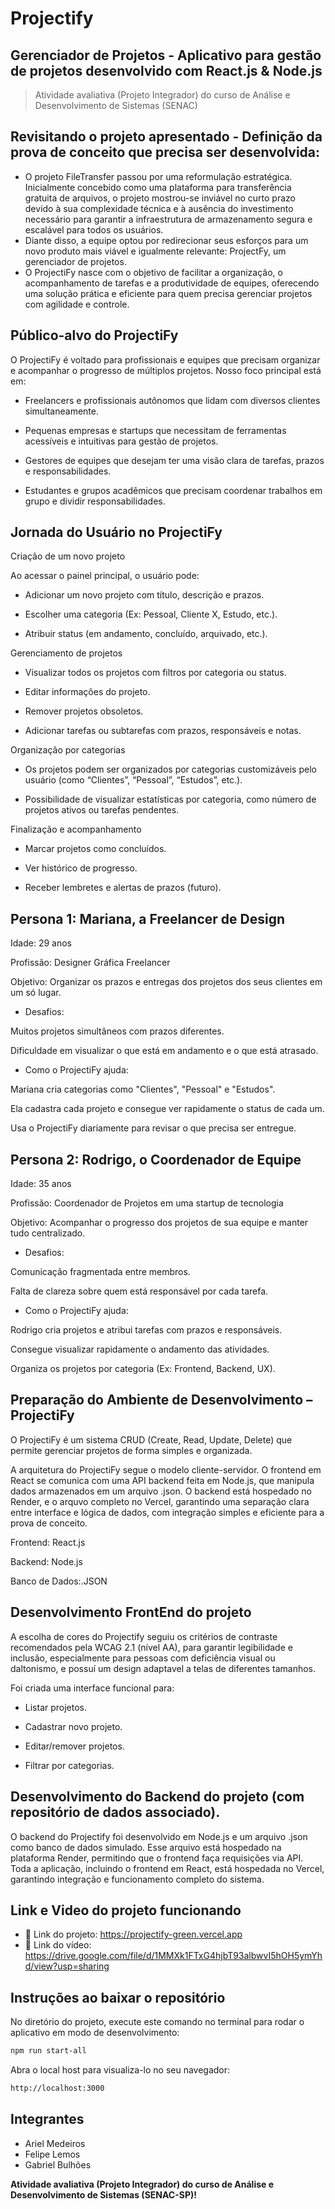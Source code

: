 # Projectify
## Gerenciador de Projetos - Aplicativo para gestão de projetos desenvolvido com React.js & Node.js

> Atividade avaliativa (Projeto Integrador) do curso de Análise e Desenvolvimento de Sistemas (SENAC)
## Revisitando o projeto apresentado - Definição da prova de conceito que precisa ser desenvolvida: 

- O projeto FileTransfer passou por uma reformulação estratégica. Inicialmente concebido como uma plataforma para transferência gratuita de arquivos, o projeto mostrou-se inviável no curto prazo devido à sua complexidade técnica e à ausência do investimento necessário para garantir a infraestrutura de armazenamento segura e escalável para todos os usuários. 
- Diante disso, a equipe optou por redirecionar seus esforços para um novo produto mais viável e igualmente relevante: ProjectFy, um gerenciador de projetos. 
- O ProjectiFy nasce com o objetivo de facilitar a organização, o acompanhamento de tarefas e a produtividade de equipes, oferecendo uma solução prática e eficiente para quem precisa gerenciar projetos com agilidade e controle. 

## Público-alvo do ProjectiFy

O ProjectiFy é voltado para profissionais e equipes que precisam organizar e acompanhar o progresso de múltiplos projetos. Nosso foco principal está em: 

- Freelancers e profissionais autônomos que lidam com diversos clientes simultaneamente. 

- Pequenas empresas e startups que necessitam de ferramentas acessíveis e intuitivas para gestão de projetos. 

- Gestores de equipes que desejam ter uma visão clara de tarefas, prazos e responsabilidades. 

- Estudantes e grupos acadêmicos que precisam coordenar trabalhos em grupo e dividir responsabilidades. 

##  Jornada do Usuário no ProjectiFy 

Criação de um novo projeto 
 
Ao acessar o painel principal, o usuário pode: 

- Adicionar um novo projeto com título, descrição e prazos. 

- Escolher uma categoria (Ex: Pessoal, Cliente X, Estudo, etc.). 

- Atribuir status (em andamento, concluído, arquivado, etc.). 

Gerenciamento de projetos 

- Visualizar todos os projetos com filtros por categoria ou status. 

- Editar informações do projeto. 

- Remover projetos obsoletos. 

- Adicionar tarefas ou subtarefas com prazos, responsáveis e notas. 

Organização por categorias 

- Os projetos podem ser organizados por categorias customizáveis pelo usuário (como “Clientes”, “Pessoal”, “Estudos”, etc.). 

- Possibilidade de visualizar estatísticas por categoria, como número de projetos ativos ou tarefas pendentes. 

Finalização e acompanhamento 

- Marcar projetos como concluídos. 

- Ver histórico de progresso. 

- Receber lembretes e alertas de prazos (futuro). 

## Persona 1: Mariana, a Freelancer de Design 

Idade: 29 anos 

Profissão: Designer Gráfica Freelancer 

Objetivo: Organizar os prazos e entregas dos projetos dos seus clientes em um só lugar. 

- Desafios: 

Muitos projetos simultâneos com prazos diferentes. 

Dificuldade em visualizar o que está em andamento e o que está atrasado. 

- Como o ProjectiFy ajuda: 

Mariana cria categorias como "Clientes", "Pessoal" e "Estudos". 

Ela cadastra cada projeto e consegue ver rapidamente o status de cada um. 

Usa o ProjectiFy diariamente para revisar o que precisa ser entregue. 

 

## Persona 2: Rodrigo, o Coordenador de Equipe 

Idade: 35 anos 

Profissão: Coordenador de Projetos em uma startup de tecnologia 

Objetivo: Acompanhar o progresso dos projetos de sua equipe e manter tudo centralizado. 

- Desafios: 

Comunicação fragmentada entre membros. 

Falta de clareza sobre quem está responsável por cada tarefa. 

- Como o ProjectiFy ajuda: 

Rodrigo cria projetos e atribui tarefas com prazos e responsáveis. 

Consegue visualizar rapidamente o andamento das atividades. 

Organiza os projetos por categoria (Ex: Frontend, Backend, UX). 

 

## Preparação do Ambiente de Desenvolvimento – ProjectiFy

O ProjectiFy é um sistema CRUD (Create, Read, Update, Delete) que permite gerenciar projetos de forma simples e organizada.  

A arquitetura do ProjectiFy segue o modelo cliente-servidor. O frontend em React se comunica com uma API backend feita em Node.js, que manipula dados armazenados em um arquivo .json. O backend está hospedado no Render, e o arquvo completo no Vercel, garantindo uma separação clara entre interface e lógica de dados, com integração simples e eficiente para a prova de conceito. 

Frontend: React.js 

Backend: Node.js 

Banco de Dados:.JSON 

##  Desenvolvimento FrontEnd do projeto

A escolha de cores do Projectify seguiu os critérios de contraste recomendados pela WCAG 2.1 (nível AA), para garantir legibilidade e inclusão, especialmente para pessoas com deficiência visual ou daltonismo, e possuí um design adaptavel a telas de diferentes tamanhos.

Foi criada uma interface funcional para: 

- Listar projetos. 

- Cadastrar novo projeto. 

- Editar/remover projetos. 

- Filtrar por categorias. 

## Desenvolvimento do Backend do projeto (com repositório de dados associado). 

O backend do Projectify foi desenvolvido em Node.js e um arquivo .json como banco de dados simulado. Esse arquivo está hospedado na plataforma Render, permitindo que o frontend faça requisições via API. Toda a aplicação, incluindo o frontend em React, está hospedada no Vercel, garantindo integração e funcionamento completo do sistema. 

## Link e Video do projeto funcionando

- 🔗 Link do projeto: https://projectify-green.vercel.app
- 🔗 Link do vídeo: https://drive.google.com/file/d/1MMXk1FTxG4hjbT93albwvI5hOH5ymYhd/view?usp=sharing

## Instruções ao baixar o repositório
No diretório do projeto, execute este comando no terminal para rodar o aplicativo em modo de desenvolvimento:
```sh 
npm run start-all
```

Abra o local host para visualiza-lo no seu navegador:
```sh
http://localhost:3000
```

## Integrantes

- Ariel Medeiros
- Felipe Lemos
- Gabriel Bulhões

**Atividade avaliativa (Projeto Integrador) do curso de Análise e Desenvolvimento de Sistemas (SENAC-SP)!**


